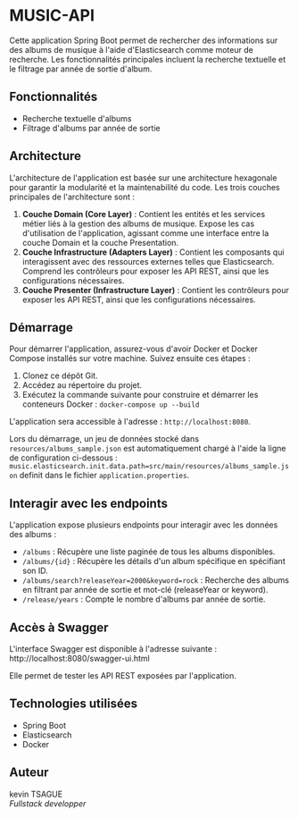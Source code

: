 # MUSIC-API

Cette application Spring Boot permet de rechercher des informations sur des albums de musique à l'aide d'Elasticsearch comme moteur de recherche. Les fonctionnalités principales incluent la recherche textuelle et le filtrage par année de sortie d'album.

## Fonctionnalités

- Recherche textuelle d'albums
- Filtrage d'albums par année de sortie

## Architecture

L'architecture de l'application est basée sur une architecture hexagonale pour garantir la modularité et la maintenabilité du code. Les trois couches principales de l'architecture sont :

1. **Couche Domain (Core Layer)** : Contient les entités et les services métier liés à la gestion des albums de musique. Expose les cas d'utilisation de l'application, agissant comme une interface entre la couche Domain et la couche Presentation.
2. **Couche Infrastructure (Adapters Layer)** : Contient les composants qui interagissent avec des ressources externes telles que Elasticsearch. Comprend les contrôleurs pour exposer les API REST, ainsi que les configurations nécessaires.
3. **Couche Presenter (Infrastructure Layer)** : Contient les contrôleurs pour exposer les API REST, ainsi que les configurations nécessaires.

## Démarrage

Pour démarrer l'application, assurez-vous d'avoir Docker et Docker Compose installés sur votre machine. Suivez ensuite ces étapes :

1. Clonez ce dépôt Git.
2. Accédez au répertoire du projet.
3. Exécutez la commande suivante pour construire et démarrer les conteneurs Docker : 
```docker-compose up --build```

L'application sera accessible à l'adresse : `http://localhost:8080`.

Lors du démarrage, un jeu de données stocké dans `resources/albums_sample.json` est automatiquement chargé à l'aide la ligne de configuration ci-dessous :
`music.elasticsearch.init.data.path=src/main/resources/albums_sample.json` definit dans le fichier `application.properties`.


## Interagir avec les endpoints

L'application expose plusieurs endpoints pour interagir avec les données des albums :

- `/albums` : Récupère une liste paginée de tous les albums disponibles.
- `/albums/{id}` : Récupère les détails d'un album spécifique en spécifiant son ID.
- `/albums/search?releaseYear=2000&keyword=rock` : Recherche des albums en filtrant par année de sortie et mot-clé (releaseYear or keyword).
- `/release/years` : Compte le nombre d'albums par année de sortie.

## Accès à Swagger

L'interface Swagger est disponible à l'adresse suivante : http://localhost:8080/swagger-ui.html


Elle permet de tester les API REST exposées par l'application.

## Technologies utilisées

- Spring Boot
- Elasticsearch
- Docker

## Auteur

kevin TSAGUE  
_Fullstack developper_



